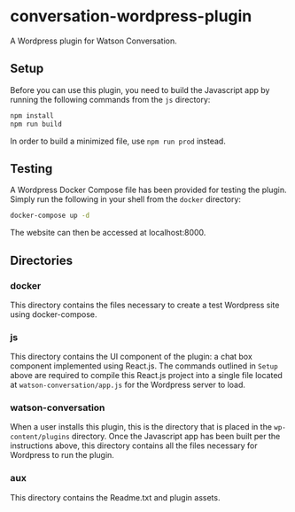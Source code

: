 # conversation-wordpress-plugin
A Wordpress plugin for Watson Conversation.

## Setup
Before you can use this plugin, you need to build the Javascript app by running the following commands from the `js` directory:

```bash
npm install
npm run build
```

In order to build a minimized file, use `npm run prod` instead.

## Testing
A Wordpress Docker Compose file has been provided for testing the plugin.
Simply run the following in your shell from the `docker` directory:

```bash
docker-compose up -d
```

The website can then be accessed at localhost:8000.

## Directories

### docker
This directory contains the files necessary to create a test Wordpress site using docker-compose.

### js
This directory contains the UI component of the plugin: a chat box component implemented using React.js. The commands outlined in `Setup` above are required to compile this React.js project into a single file located at `watson-conversation/app.js` for the Wordpress server to load.

### watson-conversation
When a user installs this plugin, this is the directory that is placed in the `wp-content/plugins` directory. Once the Javascript app has been built per the instructions above, this directory contains all the files necessary for Wordpress to run the plugin.

### aux
This directory contains the Readme.txt and plugin assets.
